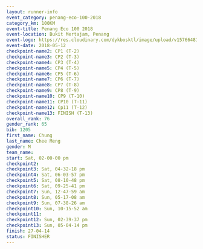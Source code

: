 ```yaml
--- 
layout: runner-info 
event_category: penang-eco-100-2018 
category_km: 100KM 
event-title: Penang Eco 100 2018 
event-location: Bukit Mertajam, Penang 
event-logo: https://res.cloudinary.com/dykbosktl/image/upload/v1576648106/Logo/Logo_lovxhg.jpg 
event-date: 2018-05-12 
checkpoint-name2: CP1 (T-2) 
checkpoint-name3: CP2 (T-3) 
checkpoint-name4: CP3 (T-4) 
checkpoint-name5: CP4 (T-5) 
checkpoint-name6: CP5 (T-6) 
checkpoint-name7: CP6 (T-7) 
checkpoint-name8: CP7 (T-8) 
checkpoint-name9: CP8 (T-9) 
checkpoint-name10: CP9 (T-10) 
checkpoint-name11: CP10 (T-11) 
checkpoint-name12: Cp11 (T-12) 
checkpoint-name13: FINISH (T-13) 
overall_rank: 76
gender_rank: 65
bib: 1205
first_name: Chung
last_name: Chee Meng
gender: M
team_name: 
start: Sat, 02-00-00 pm
checkpoint2: 
checkpoint3: Sat, 04-32-18 pm
checkpoint4: Sat, 06-03-57 pm
checkpoint5: Sat, 08-10-48 pm
checkpoint6: Sat, 09-25-41 pm
checkpoint7: Sun, 12-47-59 am
checkpoint8: Sun, 05-17-08 am
checkpoint9: Sun, 07-38-26 am
checkpoint10: Sun, 10-15-52 am
checkpoint11: 
checkpoint12: Sun, 02-39-37 pm
checkpoint13: Sun, 05-04-14 pm
finish: 27-04-14
status: FINISHER
--- 
```

